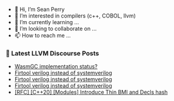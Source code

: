 - 👋 Hi, I’m Sean Perry
- 👀 I’m interested in compilers (c++, COBOL, llvm)
- 🌱 I’m currently learning ...
- 💞️ I’m looking to collaborate on ...
- 📫 How to reach me ...

<!---
s66perry/s66perry is a ✨ special ✨ repository because its `README.md` (this file) appears on your GitHub profile.
You can click the Preview link to take a look at your changes.
--->
### 📕 Latest LLVM Discourse Posts

<!-- DISCOURSE-LLVM:START -->
- [WasmGC implementation status?](https://discourse.llvm.org/t/wasmgc-implementation-status/74821#post_1)
- [Firtool verilog instead of systemverilog](https://discourse.llvm.org/t/firtool-verilog-instead-of-systemverilog/74805#post_6)
- [Firtool verilog instead of systemverilog](https://discourse.llvm.org/t/firtool-verilog-instead-of-systemverilog/74805#post_5)
- [Firtool verilog instead of systemverilog](https://discourse.llvm.org/t/firtool-verilog-instead-of-systemverilog/74805#post_4)
- [[RFC] [C++20] [Modules] Introduce Thin BMI and Decls hash](https://discourse.llvm.org/t/rfc-c-20-modules-introduce-thin-bmi-and-decls-hash/74755#post_18)
<!-- DISCOURSE-LLVM:END -->
